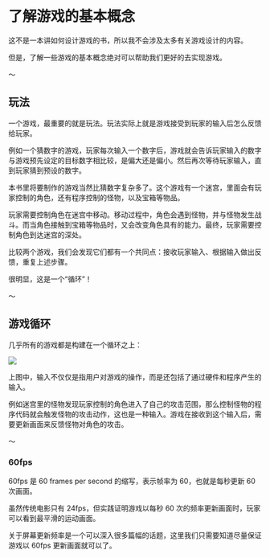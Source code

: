 # 了解游戏的基本概念

这不是一本讲如何设计游戏的书，所以我不会涉及太多有关游戏设计的内容。

但是，了解一些游戏的基本概念绝对可以帮助我们更好的去实现游戏。

～

## 玩法

一个游戏，最重要的就是玩法。玩法实际上就是游戏接受到玩家的输入后怎么反馈给玩家。

例如一个猜数字的游戏，玩家每次输入一个数字后，游戏就会告诉玩家输入的数字与游戏预先设定的目标数字相比较，是偏大还是偏小。然后再次等待玩家输入，直到玩家猜到预设的数字。

本书里将要制作的游戏当然比猜数字复杂多了。这个游戏有一个迷宫，里面会有玩家控制的角色，还有程序控制的怪物，以及宝箱等物品。

玩家需要控制角色在迷宫中移动。移动过程中，角色会遇到怪物，并与怪物发生战斗。而当角色接触到宝箱等物品时，又会改变角色具有的能力。最终，玩家需要控制角色到达迷宫的深处。

比较两个游戏，我们会发现它们都有一个共同点：接收玩家输入、根据输入做出反馈，重复上述步骤。

很明显，这是一个“循环”！

～

## 游戏循环

几乎所有的游戏都是构建在一个循环之上：

![](img/1-2-game-loop.png)

上图中，输入不仅仅是指用户对游戏的操作，而是还包括了通过硬件和程序产生的输入。

例如迷宫里的怪物发现玩家控制的角色进入了自己的攻击范围，那么控制怪物的程序代码就会触发怪物的攻击动作，这也是一种输入。游戏在接收到这个输入后，需要更新画面来反馈怪物对角色的攻击。

～

### 60fps

60fps 是 60 frames per second 的缩写，表示帧率为 60，也就是每秒更新 60 次画面。

虽然传统电影只有 24fps，但实践证明游戏以每秒 60 次的频率更新画面时，玩家可以看到最平滑的运动画面。

关于屏幕更新频率是一个可以深入很多篇幅的话题，这里我们只需要知道尽量保证游戏以 60fps 更新画面就可以了。







